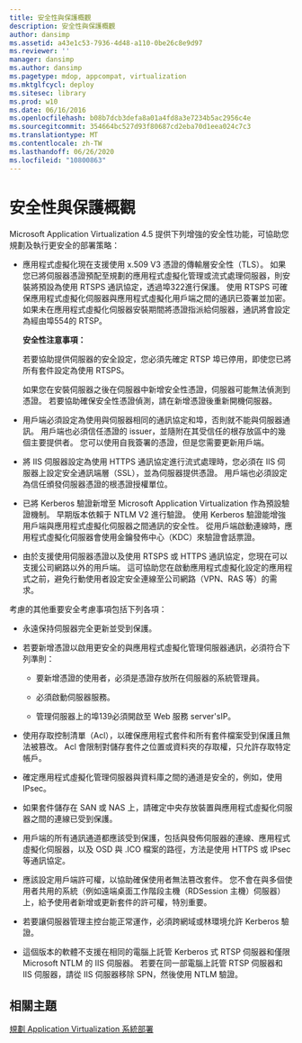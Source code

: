 ```yaml
---
title: 安全性與保護概觀
description: 安全性與保護概觀
author: dansimp
ms.assetid: a43e1c53-7936-4d48-a110-0be26c8e9d97
ms.reviewer: ''
manager: dansimp
ms.author: dansimp
ms.pagetype: mdop, appcompat, virtualization
ms.mktglfcycl: deploy
ms.sitesec: library
ms.prod: w10
ms.date: 06/16/2016
ms.openlocfilehash: b08b7dcb3defa8a01a4fd8a3e7234b5ac2956c4e
ms.sourcegitcommit: 354664bc527d93f80687cd2eba70d1eea024c7c3
ms.translationtype: MT
ms.contentlocale: zh-TW
ms.lasthandoff: 06/26/2020
ms.locfileid: "10800863"
---
```

# 安全性與保護概觀


Microsoft Application Virtualization 4.5 提供下列增強的安全性功能，可協助您規劃及執行更安全的部署策略：

-   應用程式虛擬化現在支援使用 x.509 V3 憑證的傳輸層安全性（TLS）。 如果您已將伺服器憑證預配至規劃的應用程式虛擬化管理或流式處理伺服器，則安裝將預設為使用 RTSPS 通訊協定，透過埠322進行保護。 使用 RTSPS 可確保應用程式虛擬化伺服器與應用程式虛擬化用戶端之間的通訊已簽署並加密。 如果未在應用程式虛擬化伺服器安裝期間將憑證指派給伺服器，通訊將會設定為經由埠554的 RTSP。

    **安全性注意事項：**

    若要協助提供伺服器的安全設定，您必須先確定 RTSP 埠已停用，即使您已將所有套件設定為使用 RTSPS。

    如果您在安裝伺服器之後在伺服器中新增安全性憑證，伺服器可能無法偵測到憑證。 若要協助確保安全性憑證偵測，請在新增憑證後重新開機伺服器。

-   用戶端必須設定為使用與伺服器相同的通訊協定和埠，否則就不能與伺服器通訊。 用戶端也必須信任憑證的 issuer，並隨附在其受信任的根存放區中的幾個主要提供者。 您可以使用自我簽署的憑證，但是您需要更新用戶端。

-   將 IIS 伺服器設定為使用 HTTPS 通訊協定進行流式處理時，您必須在 IIS 伺服器上設定安全通訊端層（SSL），並為伺服器提供憑證。 用戶端也必須設定為信任頒發伺服器憑證的根憑證授權單位。

-   已將 Kerberos 驗證新增至 Microsoft Application Virtualization 作為預設驗證機制。 早期版本依賴于 NTLM V2 進行驗證。 使用 Kerberos 驗證能增強用戶端與應用程式虛擬化伺服器之間通訊的安全性。 從用戶端啟動連線時，應用程式虛擬化伺服器會使用金鑰發佈中心（KDC）來驗證會話票證。

-   由於支援使用伺服器憑證以及使用 RTSPS 或 HTTPS 通訊協定，您現在可以支援公司網路以外的用戶端。 這可協助您在啟動應用程式虛擬化設定的應用程式之前，避免行動使用者設定安全連線至公司網路（VPN、RAS 等）的需求。

考慮的其他重要安全考慮事項包括下列各項：

-   永遠保持伺服器完全更新並受到保護。

-   若要新增憑證以啟用更安全的與應用程式虛擬化管理伺服器通訊，必須符合下列準則：

    -   要新增憑證的使用者，必須是憑證存放所在伺服器的系統管理員。

    -   必須啟動伺服器服務。

    -   管理伺服器上的埠139必須開啟至 Web 服務 server'sIP。

-   使用存取控制清單（Acl），以確保應用程式套件和所有套件檔案受到保護且無法被篡改。 Acl 會限制對儲存套件之位置或資料夾的存取權，只允許存取特定帳戶。

-   確定應用程式虛擬化管理伺服器與資料庫之間的通道是安全的，例如，使用 IPsec。

-   如果套件儲存在 SAN 或 NAS 上，請確定中央存放裝置與應用程式虛擬化伺服器之間的連線已受到保護。

-   用戶端的所有通訊通道都應該受到保護，包括與發佈伺服器的連線、應用程式虛擬化伺服器，以及 OSD 與 .ICO 檔案的路徑，方法是使用 HTTPS 或 IPsec 等通訊協定。 

-   應該設定用戶端許可權，以協助確保使用者無法篡改套件。 您不會在與多個使用者共用的系統（例如遠端桌面工作階段主機（RDSession 主機）伺服器）上，給予使用者新增或更新套件的許可權，特別重要。

-   若要讓伺服器管理主控台能正常運作，必須跨網域或林環境允許 Kerberos 驗證。

-   這個版本的軟體不支援在相同的電腦上託管 Kerberos 式 RTSP 伺服器和僅限 Microsoft NTLM 的 IIS 伺服器。 若要在同一部電腦上託管 RTSP 伺服器和 IIS 伺服器，請從 IIS 伺服器移除 SPN，然後使用 NTLM 驗證。

## 相關主題


[規劃 Application Virtualization 系統部署](planning-for-application-virtualization-system-deployment.md)

 

 





